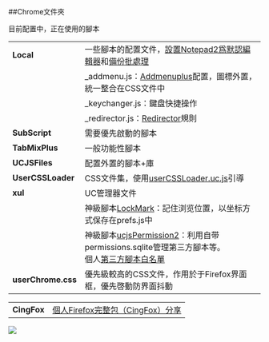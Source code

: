 ##Chrome文件夾

目前配置中，正在使用的腳本

| | |
| :--- | :--- |
| **Local** | 一些腳本的配置文件，[設置Notepad2爲默認編輯器](userContent/setRelativeEditPath.uc.js)和[備份批處理][8] |
| | _addmenu.js：[Addmenuplus][2]配置，圖標外置，統一整合在CSS文件中 |
| | _keychanger.js：鍵盘快捷操作 |
| | _redirector.js：[Redirector][4]規則 |
| **SubScript** | 需要優先啟動的腳本 |
| **TabMixPlus** | 一般功能性腳本 |
| **UCJSFiles** | 配置外置的腳本+庫 |
| **UserCSSLoader** | CSS文件集，使用[userCSSLoader.uc.js](UCJSFiles/UserCSSLoader_ModOos.uc.js)引導 |
| **xul** | UC管理器文件 |
| | 神級腳本[LockMark][6]：記住浏览位置，以坐标方式保存在prefs.js中 |
| | 神級腳本[ucjsPermission2][7]：利用自带permissions.sqlite管理第三方腳本等。<br>個人[第三方腳本白名單][9] |
| **userChrome.css** | 優先級較高的CSS文件，作用於于Firefox界面框，優先啓動防界面抖動 |

| | |
| :--- | :--- |
| **CingFox** | [個人Firefox完整包（CingFox）分享](https://github.com/dupontjoy/userChrome.js-Collections-/tree/master/CingFox) |

![](https://github.com/dupontjoy/userChrome.js-Collections-/raw/master/CingFox/img/chrome-folder.jpg)

  [2]: https://github.com/ywzhaiqi/userChromeJS/tree/master/addmenuPlus
  [4]: https://github.com/dupontjoy/userChrome.js-Collections-/tree/master/Redirector
  [6]: https://github.com/dupontjoy/userChrome.js-Collections-/tree/master/localMark.uc.xul
  [7]: https://github.com/dupontjoy/userChrome.js-Collections-/tree/master/ucjsPermission2.uc.xul
  [8]: https://github.com/dupontjoy/userChrome.js-Collections-/tree/master/BackupProfiles_7z
  [9]: https://github.com/dupontjoy/customization/blob/master/Rules/ucjsPermission-Whitelist.txt
  
